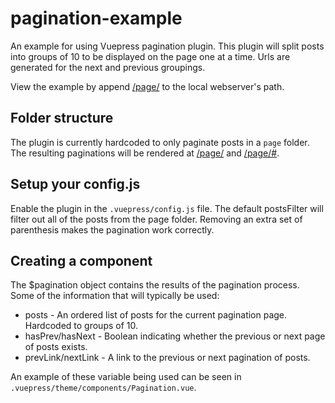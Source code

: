 # pagination-example
An example for using Vuepress pagination plugin.  This plugin will split posts into groups of 10 to be displayed on the page one at a time.  Urls are generated for the next and previous groupings.

View the example by append [/page/](/page/) to the local webserver's path.

## Folder structure
The plugin is currently hardcoded to only paginate posts in a `page` folder.  The resulting paginations will be rendered at [/page/](/page/) and [/page/#](/page/2).

## Setup your config.js
Enable the plugin in the `.vuepress/config.js` file.  The default postsFilter will filter out all of the posts from the page folder.  Removing an extra set of parenthesis makes the pagination work correctly.

## Creating a component
The $pagination object contains the results of the pagination process.  Some of the information that will typically be used:

* posts - An ordered list of posts for the current pagination page.  Hardcoded to groups of 10.
* hasPrev/hasNext - Boolean indicating whether the previous or next page of posts exists.
* prevLink/nextLink - A link to the previous or next pagination of posts.

An example of these variable being used can be seen in `.vuepress/theme/components/Pagination.vue`.